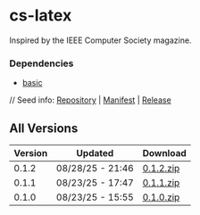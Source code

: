 # cs-latex

Inspired by the IEEE Computer Society magazine.

### Dependencies

- [basic](../basic)

// Seed info: [Repository](https://github.com/siriusmart/vg-template-cs-latex) | [Manifest](https://raw.githubusercontent.com/siriusmart/vg-template-cs-latex/refs/heads/master/template.json) | [Release](https://github.com/siriusmart/vg-template-cs-latex/archive/refs/heads/master.zip)

## All Versions

|Version|Updated|Download|
|---|---|---|
|0.1.2|08/28/25 - 21:46|[0.1.2.zip](./releases/0.1.2.zip)|
|0.1.1|08/23/25 - 17:47|[0.1.1.zip](./releases/0.1.1.zip)|
|0.1.0|08/23/25 - 15:55|[0.1.0.zip](./releases/0.1.0.zip)|